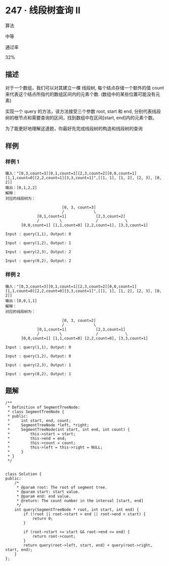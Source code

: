 # 247 · 线段树查询 II

算法

中等

通过率

32%

## 描述

对于一个数组，我们可以对其建立一棵 线段树, 每个结点存储一个额外的值 count 来代表这个结点所指代的数组区间内的元素个数. (数组中的某些位置可能没有元素)

实现一个 query 的方法，该方法接受三个参数 root, start 和 end, 分别代表线段树的根节点和需要查询的区间，找到数组中在区间[start, end]内的元素个数。

为了能更好地理解这道题，你最好先完成线段树的构造和线段树的查询

## 样例

### 样例 1

    输入："[0,3,count=3][0,1,count=1][2,3,count=2][0,0,count=1][1,1,count=0][2,2,count=1][3,3,count=1]",[[1, 1], [1, 2], [2, 3], [0, 2]]
    输出：[0,1,2,2]
    解释：
    对应的线段树为：
    
                             [0, 3, count=3]
                             /             \
                  [0,1,count=1]             [2,3,count=2]
                  /         \               /            \
           [0,0,count=1] [1,1,count=0] [2,2,count=1], [3,3,count=1]
    
    Input : query(1,1), Output: 0
    
    Input : query(1,2), Output: 1
    
    Input : query(2,3), Output: 2
    
    Input : query(0,2), Output: 2

### 样例 2

    输入："[0,3,count=3][0,1,count=1][2,3,count=2][0,0,count=1][1,1,count=0][2,2,count=0][3,3,count=1]",[[1, 1], [1, 2], [2, 3], [0, 2]]
    输出：[0,0,1,1]
    解释：
    对应的线段树为：
    
                             [0, 3, count=2]
                             /             \
                  [0,1,count=1]             [2,3,count=1]
                  /         \               /            \
           [0,0,count=1] [1,1,count=0] [2,2,count=0], [3,3,count=1]
    
    Input : query(1,1), Output: 0
    
    Input : query(1,2), Output: 0
    
    Input : query(2,3), Output: 1
    
    Input : query(0,2), Output: 1

## 题解

    /**
     * Definition of SegmentTreeNode:
     * class SegmentTreeNode {
     * public:
     *     int start, end, count;
     *     SegmentTreeNode *left, *right;
     *     SegmentTreeNode(int start, int end, int count) {
     *         this->start = start;
     *         this->end = end;
     *         this->count = count;
     *         this->left = this->right = NULL;
     *     }
     * }
     */
    
    
    class Solution {
    public:
        /*
         * @param root: The root of segment tree.
         * @param start: start value.
         * @param end: end value.
         * @return: The count number in the interval [start, end]
         */
        int query(SegmentTreeNode * root, int start, int end) {
            if (!root || root->start > end || root->end < start) {
                return 0;
            }
            
            if (root->start >= start && root->end <= end) {
                return root->count;
            }
            return query(root->left, start, end) + query(root->right, start, end);
        }
    };
